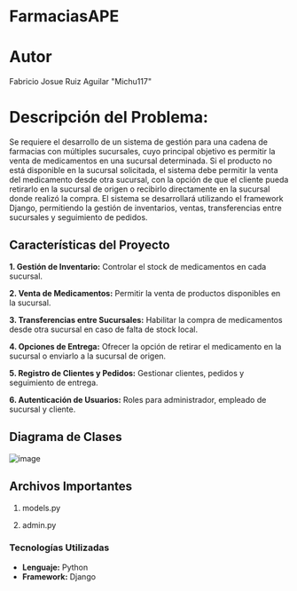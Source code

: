 # FarmaciasAPE
# Autor

Fabricio Josue Ruiz Aguilar "Michu117"

# Descripción del Problema:
Se requiere el desarrollo de un sistema de gestión para una cadena de farmacias con múltiples sucursales, cuyo principal objetivo es permitir la venta de medicamentos en una sucursal determinada. Si el producto no está disponible en la sucursal solicitada, el sistema debe permitir la venta del medicamento desde otra sucursal, con la opción de que el cliente pueda retirarlo en la sucursal de origen o recibirlo directamente en la sucursal donde realizó la compra.
El sistema se desarrollará utilizando el framework Django, permitiendo la gestión de inventarios, ventas, transferencias entre sucursales y seguimiento de pedidos.

## Características del Proyecto
**1. Gestión de Inventario:** Controlar el stock de medicamentos en cada sucursal.

**2. Venta de Medicamentos:** Permitir la venta de productos disponibles en la sucursal.

**3. Transferencias entre Sucursales:** Habilitar la compra de medicamentos desde otra sucursal en caso de falta de stock local.

**4. Opciones de Entrega:** Ofrecer la opción de retirar el medicamento en la sucursal o enviarlo a la sucursal de origen.

**5. Registro de Clientes y Pedidos:** Gestionar clientes, pedidos y seguimiento de entrega.

**6. Autenticación de Usuarios:** Roles para administrador, empleado de sucursal y cliente.

## Diagrama de Clases
![image](https://github.com/user-attachments/assets/fe2f949f-f79f-4a66-bbf1-a1771386bce0)

## Archivos Importantes
1. models.py

2. admin.py

### Tecnologías Utilizadas

- **Lenguaje:** Python
- **Framework:** Django

